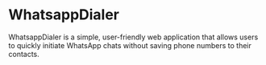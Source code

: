 # WhatsappDialer
WhatsappDialer is a simple, user-friendly web application that allows users to quickly initiate WhatsApp chats without saving phone numbers to their contacts.
